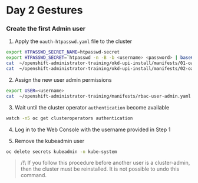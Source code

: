 # Day 2 Gestures

### Create the first Admin user
1. Apply the `oauth-htpasswd.yaml` file to the cluster

```sh
export HTPASSWD_SECRET_NAME=htpasswd-secret
export HTPASSWD_SECRET=`htpasswd -n -B -b <username> <password> | base64 -w0`
cat  ~/openshift-administrator-training/okd-upi-install/manifests/01-oauth-htpasswd.yaml | envsubst | oc apply -f -
cat  ~/openshift-administrator-training/okd-upi-install/manifests/02-oauth-htpasswd.yaml | envsubst | oc replace -f - 
```

2. Assign the new user admin permissions
```sh
export USER=<username>
cat  ~/openshift-administrator-training/manifests/rbac-user-admin.yaml | envsubst | oc create -f - 
```

3. Wait until the cluster operator `authentication` become available 
```sh 
watch -n5 oc get clusteroperators authentication
```

4. Log in to the Web Console with the username provided in Step 1

5. Remove the kubeadmin user 
```sh
oc delete secrets kubeadmin -n kube-system
```

> /!\ If you follow this procedure before another user is a cluster-admin, then the cluster must be reinstalled. It is not possible to undo this command.